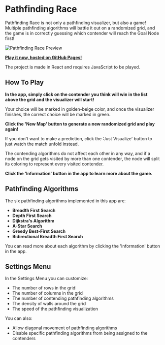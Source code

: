 # Pathfinding Race

Pathfinding Race is not only a pathfinding visualizer, but also a game! Multiple pathfinding algorithms will battle it out on a randomized grid, and the game is in correctly guessing which contender will reach the Goal Node first!

![Pathfinding Race Preview](pathfinding-race-preview.gif)

**[Play it now, hosted on GitHub Pages!](https://vik-ma.github.io/pathfinding-race/)**

The project is made in React and requires JavaScript to be played.

## How To Play
**In the app, simply click on the contender you think will win in the list above
the grid and the visualizer will start!**
          
Your choice will be marked in golden-beige color, and once the
visualizer finishes, the correct choice will be marked in green.

**Click the 'New Map' button to generate a new randomized grid and
play again!**

If you don't want to make a prediction, click the 'Just Visualize'
button to just watch the match unfold instead.

The contending algorithms do not affect each other in any way, and if
a node on the grid gets visited by more than one contender, the node
will split its coloring to represent every visited contender.

**Click the 'Information' button in the app to learn more about the game.**

## Pathfinding Algorithms
The six pathfinding algorithms implemented in this app are:
- **Breadth First Search**
- **Depth First Search**
- **Dijkstra's Algorithm**
- **A-Star Search**
- **Greedy Best-First Search**
- **Bidirectional Breadth First Search**

You can read more about each algorithm by clicking the 'Information' button in the app.

## Settings Menu
In the Settings Menu you can customize:
- The number of rows in the grid
- The number of columns in the grid
- The number of contending pathfinding algorithms
- The density of walls around the grid
- The speed of the pathfinding visualization

You can also:
- Allow diagonal movement of pathfinding algorithms
- Disable specific pathfinding algorithms from being assigned to the contenders
